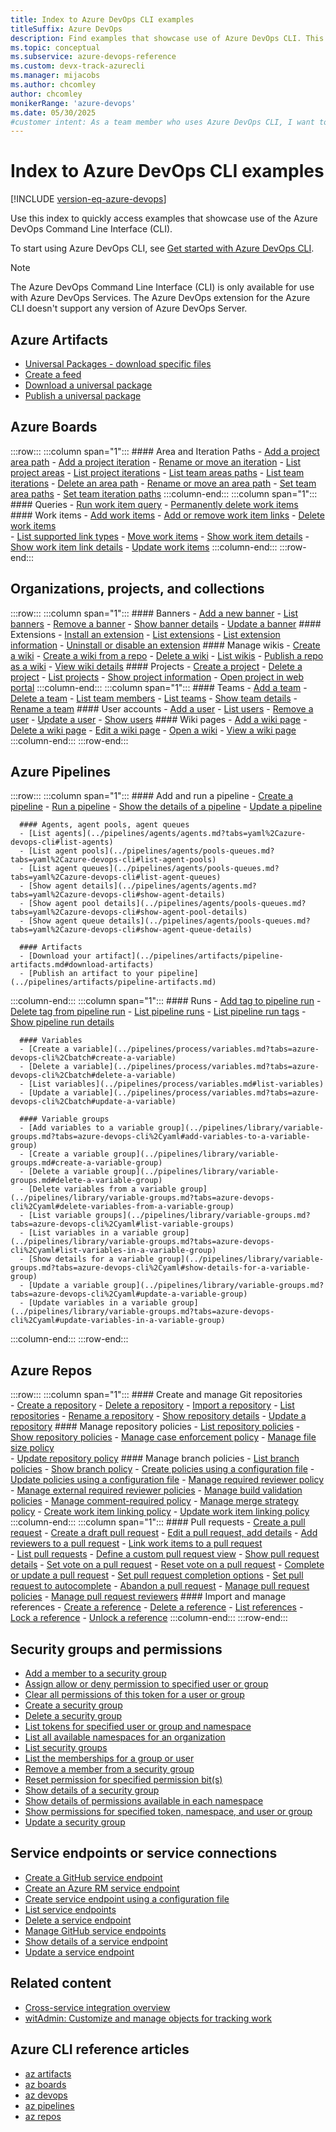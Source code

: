 ```yaml
---
title: Index to Azure DevOps CLI examples
titleSuffix: Azure DevOps
description: Find examples that showcase use of Azure DevOps CLI. This article contains an organized list of resources with examples.
ms.topic: conceptual
ms.subservice: azure-devops-reference
ms.custom: devx-track-azurecli
ms.manager: mijacobs 
ms.author: chcomley  
author: chcomley
monikerRange: 'azure-devops'
ms.date: 05/30/2025
#customer intent: As a team member who uses Azure DevOps CLI, I want to find examples to work from in different kinds areas of Azure DevOps.
---
```


# Index to Azure DevOps CLI examples

[!INCLUDE [version-eq-azure-devops](../includes/version-eq-azure-devops.md)]

Use this index to quickly access examples that showcase use of the Azure DevOps Command Line Interface (CLI).

To start using Azure DevOps CLI, see [Get started with Azure DevOps CLI](index.md).

> [!NOTE]  
> The Azure DevOps Command Line Interface (CLI) is only available for use with Azure DevOps Services. The Azure DevOps extension for the Azure CLI doesn't support any version of Azure DevOps Server.

## Azure Artifacts

- [Universal Packages - download specific files](../artifacts/quickstarts/download-universal-packages.md#download-specific-files)
- [Create a feed](../artifacts/quickstarts/universal-packages.md#create-a-feed)
- [Download a universal package](../artifacts/quickstarts/download-universal-packages.md#download-universal-packages)
- [Publish a universal package](../artifacts/quickstarts/universal-packages.md#publish-universal-packages)

## Azure Boards

:::row:::
   :::column span="1":::
      #### Area and Iteration Paths
      - [Add a project area path](../organizations/settings/set-area-paths.md#add-an-area-path)
      - [Add a project iteration](../organizations/settings/set-iteration-paths-sprints.md#add-iterations-and-set-iteration-dates)
      - [Rename or move an iteration](../organizations/settings/set-iteration-paths-sprints.md#rename-or-move-an-iteration)
      - [List project areas](../organizations/settings/set-area-paths.md#list-project-areas)
      - [List project iterations](../organizations/settings/set-iteration-paths-sprints.md#list-project-iterations)
      - [List team areas paths](../organizations/settings/set-area-paths.md#list-team-area-paths)
      - [List team iterations](../organizations/settings/set-iteration-paths-sprints.md#list-team-iterations)
      - [Delete an area path](../organizations/settings/set-area-paths.md#delete-an-area-path)
      - [Rename or move an area path](../organizations/settings/set-area-paths.md#rename-or-move-an-area-path)
      - [Set team area paths](../organizations/settings/set-area-paths.md#set-team-area-paths)
      - [Set team iteration paths](../organizations/settings/set-iteration-paths-sprints.md#select-team-sprints-and-set-the-default-iteration-path)
   :::column-end:::
   :::column span="1":::
      #### Queries
      - [Run work item query](../boards/queries/view-run-query.md#run-a-query-in-azure-boards)
      - [Permanently delete work items](../boards/backlogs/remove-delete-work-items.md#az-boards-cli)  
      #### Work items
      - [Add work items](../boards/work-items/view-add-work-items.md) 
      - [Add or remove work item links](../boards/backlogs/add-link.md#link-a-work-item-to-another-work-item)
      - [Delete work items](../boards/backlogs/remove-delete-work-items.md#az-boards-cli)  
      - [List supported link types](../boards/queries/link-type-reference.md#list-link-types)
      - [Move work items](../boards/work-items/move-work-items.md#move-work-items)
      - [Show work item details](../boards/backlogs/add-work-items.md#show-work-item)
      - [Show work item link details](../boards/backlogs/add-link.md#link-a-work-item-to-another-work-item)
      - [Update work items](../boards/backlogs/add-work-items.md#update-work-item)
   :::column-end:::
:::row-end:::

## Organizations, projects, and collections

:::row:::
   :::column span="1":::
      #### Banners
      - [Add a new banner](../organizations/settings/manage-banners.md?tabs=AzureCLI#add-a-banner)
      - [List banners](../organizations/settings/manage-banners.md?tabs=AzureCLI#list-banners)
      - [Remove a banner](../organizations/settings/manage-banners.md?tabs=AzureCLI#remove-a-banner)
      - [Show banner details](../organizations/settings/manage-banners.md?tabs=AzureCLI#list-banner-details)
      - [Update a banner](../organizations/settings/manage-banners.md?tabs=AzureCLI#update-a-banner)
      #### Extensions
      - [Install an extension](../marketplace/install-extension.md)
      - [List extensions](../marketplace/install-extension.md#list-extensions)
      - [List extension information](../marketplace/install-extension.md#list-extension-information)
      - [Uninstall or disable an extension](../marketplace/install-extension.md#uninstall-disable-extension)
      #### Manage wikis
      - [Create a wiki](../project/wiki/manage-wikis.md#create-a-wiki)
      - [Create a wiki from a repo](../project/wiki/wiki-create-repo.md)
      - [Delete a wiki](../project/wiki/manage-wikis.md#delete-a-wiki)
      - [List wikis](../project/wiki/manage-wikis.md#list-wikis)
      - [Publish a repo as a wiki](../project/wiki/publish-repo-to-wiki.md)
      - [View wiki details](../project/wiki/manage-wikis.md#show-wiki)
      #### Projects
      - [Create a project](../organizations/projects/create-project.md)
      - [Delete a project](../organizations/projects/delete-project.md)
      - [List projects](../organizations/projects/create-project.md#list-projects)
      - [Show project information](../organizations/projects/create-project.md?tabs=azure-devops-cli#list-projects-with-cli)
      - [Open project in web portal](../organizations/projects/create-project.md?tabs=azure-devops-cli#show-project-information-in-the-web-portal)
   :::column-end:::
   :::column span="1":::
      #### Teams
      - [Add a team](../organizations/settings/add-teams.md#add-team)
      - [Delete a team](../organizations/settings/rename-remove-team.md#delete-a-team)
      - [List team members](../organizations/security/add-users-team-project.md#list-team-members)
      - [List teams](../organizations/settings/add-teams.md#list-teams)
      - [Show team details](../organizations/security/add-users-team-project.md#show-details)
      - [Rename a team](../organizations/settings/rename-remove-team.md#rename-a-team)
      #### User accounts
      - [Add a user](../organizations/accounts/add-organization-users.md#add-users-to-your-organization)
      - [List users](../organizations/security/export-users-audit-log.md?tabs=azure-devops-cli#list-users)
      - [Remove a user](../organizations/accounts/delete-organization-users.md?tabs=azure-devops-cli#remove-user)
      - [Update a user](../organizations/accounts/add-organization-users.md?tabs=azure-devops-cli#update-a-user)
      - [Show users](../organizations/accounts/add-organization-users.md?tabs=azure-devops-cli#show-users)
      #### Wiki pages
      - [Add a wiki page](../project/wiki/add-edit-wiki.md#add-a-wiki-page)
      - [Delete a wiki page](../project/wiki/add-edit-wiki.md?tabs=azure-devops-cli#delete-wiki-page)
      - [Edit a wiki page](../project/wiki/add-edit-wiki.md?tabs=azure-devops-cli#edit-wiki-page)
      - [Open a wiki](../project/wiki/add-edit-wiki.md?tabs=azure-devops-cli#open-wiki)
      - [View a wiki page](../project/wiki/add-edit-wiki.md?tabs=azure-devops-cli#view-a-wiki-page)
   :::column-end:::
:::row-end:::
 
## Azure Pipelines 

:::row:::
   :::column span="1":::
      #### Add and run a pipeline 
      - [Create a pipeline](../pipelines/get-started/manage-pipelines-with-azure-cli.md)
      - [Run a pipeline](../pipelines/get-started/manage-pipelines-with-azure-cli.md#run-a-pipeline)
      - [Show the details of a pipeline](../pipelines/get-started/manage-pipelines-with-azure-cli.md#show-pipeline)
      - [Update a pipeline](../pipelines/get-started/manage-pipelines-with-azure-cli.md#update-a-pipeline)

      #### Agents, agent pools, agent queues 
      - [List agents](../pipelines/agents/agents.md?tabs=yaml%2Cazure-devops-cli#list-agents)
      - [List agent pools](../pipelines/agents/pools-queues.md?tabs=yaml%2Cazure-devops-cli#list-agent-pools)
      - [List agent queues](../pipelines/agents/pools-queues.md?tabs=yaml%2Cazure-devops-cli#list-agent-queues)
      - [Show agent details](../pipelines/agents/agents.md?tabs=yaml%2Cazure-devops-cli#show-agent-details)
      - [Show agent pool details](../pipelines/agents/pools-queues.md?tabs=yaml%2Cazure-devops-cli#show-agent-pool-details)
      - [Show agent queue details](../pipelines/agents/pools-queues.md?tabs=yaml%2Cazure-devops-cli#show-agent-queue-details)

      #### Artifacts
      - [Download your artifact](../pipelines/artifacts/pipeline-artifacts.md#download-artifacts) 
      - [Publish an artifact to your pipeline](../pipelines/artifacts/pipeline-artifacts.md) 
   :::column-end:::
   :::column span="1":::
      #### Runs
      - [Add tag to pipeline run](../pipelines/process/runs.md#add-tag-to-pipeline-run)
      - [Delete tag from pipeline run](../pipelines/process/runs.md#delete-tag-from-pipeline-run)
      - [List pipeline runs](../pipelines/process/runs.md#list-pipeline-runs)
      - [List pipeline run tags](../pipelines/process/runs.md#list-pipeline-run-tags)
      - [Show pipeline run details](../pipelines/process/runs.md#show-pipeline-run-details)

      #### Variables
      - [Create a variable](../pipelines/process/variables.md?tabs=azure-devops-cli%2Cbatch#create-a-variable)
      - [Delete a variable](../pipelines/process/variables.md?tabs=azure-devops-cli%2Cbatch#delete-a-variable)
      - [List variables](../pipelines/process/variables.md#list-variables)
      - [Update a variable](../pipelines/process/variables.md?tabs=azure-devops-cli%2Cbatch#update-a-variable)

      #### Variable groups
      - [Add variables to a variable group](../pipelines/library/variable-groups.md?tabs=azure-devops-cli%2Cyaml#add-variables-to-a-variable-group)
      - [Create a variable group](../pipelines/library/variable-groups.md#create-a-variable-group)
      - [Delete a variable group](../pipelines/library/variable-groups.md#delete-a-variable-group)
      - [Delete variables from a variable group](../pipelines/library/variable-groups.md?tabs=azure-devops-cli%2Cyaml#delete-variables-from-a-variable-group)
      - [List variable groups](../pipelines/library/variable-groups.md?tabs=azure-devops-cli%2Cyaml#list-variable-groups)
      - [List variables in a variable group](../pipelines/library/variable-groups.md?tabs=azure-devops-cli%2Cyaml#list-variables-in-a-variable-group)
      - [Show details for a variable group](../pipelines/library/variable-groups.md?tabs=azure-devops-cli%2Cyaml#show-details-for-a-variable-group)
      - [Update a variable group](../pipelines/library/variable-groups.md?tabs=azure-devops-cli%2Cyaml#update-a-variable-group)
      - [Update variables in a variable group](../pipelines/library/variable-groups.md?tabs=azure-devops-cli%2Cyaml#update-variables-in-a-variable-group)
   :::column-end:::
:::row-end:::

## Azure Repos

:::row:::
   :::column span="1":::
      #### Create and manage Git repositories  
      - [Create a repository](../repos/git/share-your-code-in-git-cmdline.md)
      - [Delete a repository](../repos/git/delete-existing-repo.md)
      - [Import a repository](../repos/git/import-git-repository.md)
      - [List repositories](../repos/git/repository-settings.md?tabs=azure-devops-cli#list-repositories)
      - [Rename a repository](../repos/git/repo-rename.md)
      - [Show repository details](../repos/git/repository-settings.md?tabs=azure-devops-cli#list-repository-details)
      - [Update a repository](../repos/git/repository-settings.md?tabs=azure-devops-cli#update-a-repository)
      #### Manage repository policies
      - [List repository policies](../repos/git/repository-settings.md?tabs=azure-devops-cli#list-policies)
      - [Show repository policies](../repos/git/repository-settings.md?tabs=azure-devops-cli#show-policy-details)
      - [Manage case enforcement policy](../repos/git/repository-settings.md?tabs=azure-devops-cli#create-case-enforcement-policy)
      - [Manage file size policy](../repos/git/repository-settings.md?tabs=azure-devops-cli#create-file-size-policy)  
      - [Update repository policy](../repos/git/repository-settings.md?tabs=azure-devops-cli#update-policies)
      #### Manage branch policies
      - [List branch policies](../repos/git/branch-policies.md#configure-branch-policies)
      - [Show branch policy](../repos/git/branch-policies.md?tabs=azure-devops-cli#show-details-of-a-policy)
      - [Create policies using a configuration file](/cli/azure/repos/policy#az-repos-policy-create)
      - [Update policies using a configuration file](/cli/azure/repos/policy#az-repos-policy-update)
      - [Manage required reviewer policy](../repos/git/branch-policies.md#require_reviewers)
      - [Manage external required reviewer policies](../repos/git/branch-policies.md#require-approval-from-external-services)
      - [Manage build validation policies](../repos/git/branch-policies.md#build-validation)
      - [Manage comment-required policy](../repos/git/branch-policies.md#check-comment-resolution)
      - [Manage merge strategy policy](../repos/git/branch-policies.md#limit-merge-types)
      - [Create work item linking policy](../repos/git/branch-policies.md?tabs=azure-devops-cli#create-work-item-linking-policy)
      - [Update work item linking policy](../repos/git/branch-policies.md?tabs=azure-devops-cli#update-work-item-linking-policy)
   :::column-end:::
   :::column span="1":::
      #### Pull requests
      - [Create a pull request](../repos/git/pull-requests.md#create-a-new-pull-request)
      - [Create a draft pull request](../repos/git/pull-requests.md#draft-pull-requests)
      - [Edit a pull request, add details](../repos/git/pull-requests.md?tabs=azure-devops-cli#add-or-edit-pull-request-title-and-description)
      - [Add reviewers to a pull request](../repos/git/pull-requests.md#add-and-remove-reviewers)
      - [Link work items to a pull request](../repos/git/pull-requests.md#link-work-items)  
      - [List pull requests](../repos/git/view-pull-requests.md#list-pull-requests)
      - [Define a custom pull request view](../repos/git/view-pull-requests.md#define-custom-pr-view)
      - [Show pull request details](../repos/git/view-pull-requests.md#open-pr)
      - [Set vote on a pull request](../repos/git/review-pull-requests.md#set-vote)
      - [Reset vote on a pull request](../repos/git/review-pull-requests.md)
      - [Complete or update a pull request](../repos/git/complete-pull-requests.md#complete-the-pull-request)
      - [Set pull request completion options](../repos/git/complete-pull-requests.md?tabs=azure-devops-cli#set-completion-options)
      - [Set pull request to autocomplete](../repos/git/complete-pull-requests.md#complete-automatically)
      - [Abandon a pull request](../repos/git/complete-pull-requests.md#abandon-pr)
      - [Manage pull request policies](/cli/azure/repos/pr/policy)
      - [Manage pull request reviewers](/cli/azure/repos/pr/reviewer)
      #### Import and manage references
      - [Create a reference](/cli/azure/repos/ref#az-repos-ref-create)
      - [Delete a reference](/cli/azure/repos/ref##az-repos-ref-delete)
      - [List references](/cli/azure/repos/ref#az-repos-ref-list)
      - [Lock a reference](/cli/azure/repos/ref#az-repos-ref-lock)
      - [Unlock a reference](/cli/azure/repos/ref#az-repos-ref-unlock)
   :::column-end:::
:::row-end:::

## Security groups and permissions  

- [Add a member to a security group](../organizations/security/add-manage-security-groups.md#add-a-member-to-a-group)
- [Assign allow or deny permission to specified user or group](../organizations/security/manage-tokens-namespaces.md#update-permissions)
- [Clear all permissions of this token for a user or group](../organizations/security/manage-tokens-namespaces.md#reset-all-permissions)
- [Create a security group](../organizations/security/add-manage-security-groups.md#create-a-security-group)  
- [Delete a security group](../organizations/security/add-manage-security-groups.md#delete-a-security-group)  
- [List tokens for specified user or group and namespace](../organizations/security/manage-tokens-namespaces.md#list-tokens-for-a-security-namespace)
- [List all available namespaces for an organization](../organizations/security/manage-tokens-namespaces.md#list-security-namespaces)
- [List security groups](../organizations/security/add-manage-security-groups.md#list-security-groups)
- [List the memberships for a group or user](../organizations/security/add-manage-security-groups.md#list-memberships-for-a-group-or-user)  
- [Remove a member from a security group](../organizations/security/add-manage-security-groups.md#remove-a-member-from-a-group)  
- [Reset permission for specified permission bit(s)](../organizations/security/manage-tokens-namespaces.md#reset-permissions)
- [Show details of a security group](../organizations/security/add-manage-security-groups.md#show-security-group-details)
- [Show details of permissions available in each namespace](../organizations/security/manage-tokens-namespaces.md#show-namespace-details)
- [Show permissions for specified token, namespace, and user or group](../organizations/security/manage-tokens-namespaces.md#show-permissions)
- [Update a security group](../organizations/security/add-manage-security-groups.md#update-a-security-group)

## Service endpoints or service connections

- [Create a GitHub service endpoint](service-endpoint.md#create-a-github-service-endpoint)
- [Create an Azure RM service endpoint](service-endpoint.md#create-an-azure-resource-manager-service-endpoint)
- [Create service endpoint using a configuration file](service-endpoint.md#create-service-endpoint-using-a-configuration-file)
- [List service endpoints](/cli/azure/devops/service-endpoint#az-devops-service-endpoint-list)
- [Delete a service endpoint](/cli/azure/devops/service-endpoint#az-devops-service-endpoint-delete)
- [Manage GitHub service endpoints](/cli/azure/devops/service-endpoint/github)
- [Show details of a service endpoint](/cli/azure/devops/service-endpoint#az-devops-service-endpoint-show)
- [Update a service endpoint](/cli/azure/devops/service-endpoint#az-devops-service-endpoint-update)

## Related content

- [Cross-service integration overview](../cross-service/cross-service-overview.md)
- [witAdmin: Customize and manage objects for tracking work](../reference/witadmin/witadmin-customize-and-manage-objects-for-tracking-work.md)

## Azure CLI reference articles  

- [az artifacts](/cli/azure/artifacts)
- [az boards](/cli/azure/boards)
- [az devops](/cli/azure/devops)
- [az pipelines](/cli/azure/pipelines)
- [az repos](/cli/azure/repos)
